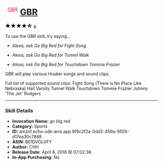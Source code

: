 # &nbsp;<img src="skill_icon" alt="GBR icon" width="36"> [GBR](http://alexa.amazon.com/#skills/amzn1.echo-sdk-ams.app.9f9c2f2a-0dd2-459a-9555-d17ea30c7888)
![4.8 stars](../../images/ic_star_black_18dp_1x.png)![4.8 stars](../../images/ic_star_black_18dp_1x.png)![4.8 stars](../../images/ic_star_black_18dp_1x.png)![4.8 stars](../../images/ic_star_black_18dp_1x.png)![4.8 stars](../../images/ic_star_half_black_18dp_1x.png) 8

To use the GBR skill, try saying...

* *Alexa, ask Go Big Red for Fight Song*

* *Alexa, ask Go Big Red for Tunnel Walk*

* *Alexa, ask Go Big Red for Touchdown Tommie Frazier*

GBR will play various Husker songs and sound clips.

Full list of supported sound clips:
Fight Song (There is No Place Like Nebraska)
Hail Varsity
Tunnel Walk
Touchdown Tommie Frazier
Johnny 'The Jet' Rodgers

***

### Skill Details

* **Invocation Name:** go big red
* **Category:** Sports
* **ID:** amzn1.echo-sdk-ams.app.9f9c2f2a-0dd2-459a-9555-d17ea30c7888
* **ASIN:** B01DVOLVFY
* **Author:** CHH
* **Release Date:** April 8, 2016 @ 07:02:36
* **In-App Purchasing:** No
